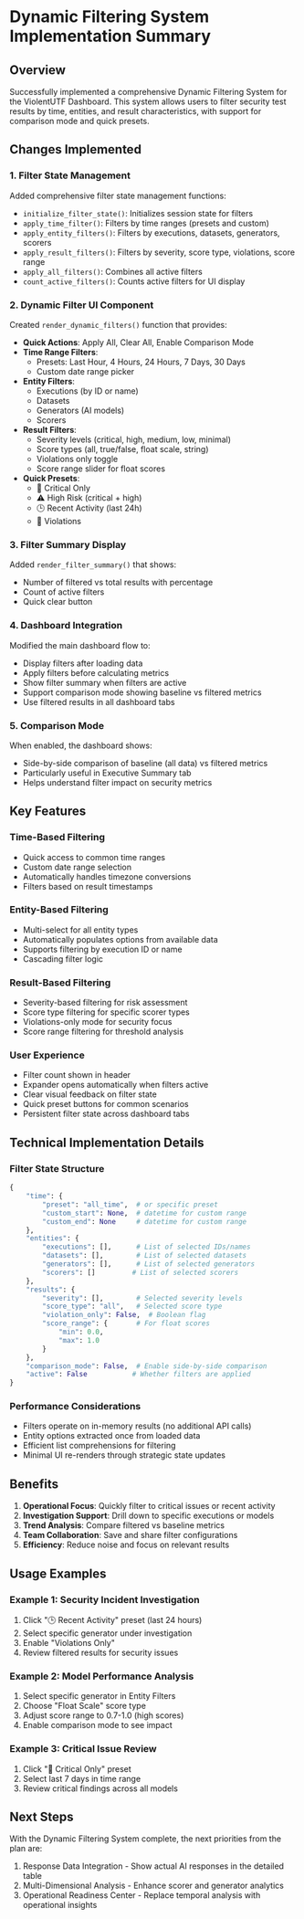 # Dynamic Filtering System Implementation Summary

## Overview
Successfully implemented a comprehensive Dynamic Filtering System for the ViolentUTF Dashboard. This system allows users to filter security test results by time, entities, and result characteristics, with support for comparison mode and quick presets.

## Changes Implemented

### 1. Filter State Management
Added comprehensive filter state management functions:
- `initialize_filter_state()`: Initializes session state for filters
- `apply_time_filter()`: Filters by time ranges (presets and custom)
- `apply_entity_filters()`: Filters by executions, datasets, generators, scorers
- `apply_result_filters()`: Filters by severity, score type, violations, score range
- `apply_all_filters()`: Combines all active filters
- `count_active_filters()`: Counts active filters for UI display

### 2. Dynamic Filter UI Component
Created `render_dynamic_filters()` function that provides:
- **Quick Actions**: Apply All, Clear All, Enable Comparison Mode
- **Time Range Filters**: 
  - Presets: Last Hour, 4 Hours, 24 Hours, 7 Days, 30 Days
  - Custom date range picker
- **Entity Filters**:
  - Executions (by ID or name)
  - Datasets
  - Generators (AI models)
  - Scorers
- **Result Filters**:
  - Severity levels (critical, high, medium, low, minimal)
  - Score types (all, true/false, float scale, string)
  - Violations only toggle
  - Score range slider for float scores
- **Quick Presets**:
  - 🔴 Critical Only
  - ⚠️ High Risk (critical + high)
  - 🕒 Recent Activity (last 24h)
  - 🚨 Violations

### 3. Filter Summary Display
Added `render_filter_summary()` that shows:
- Number of filtered vs total results with percentage
- Count of active filters
- Quick clear button

### 4. Dashboard Integration
Modified the main dashboard flow to:
- Display filters after loading data
- Apply filters before calculating metrics
- Show filter summary when filters are active
- Support comparison mode showing baseline vs filtered metrics
- Use filtered results in all dashboard tabs

### 5. Comparison Mode
When enabled, the dashboard shows:
- Side-by-side comparison of baseline (all data) vs filtered metrics
- Particularly useful in Executive Summary tab
- Helps understand filter impact on security metrics

## Key Features

### Time-Based Filtering
- Quick access to common time ranges
- Custom date range selection
- Automatically handles timezone conversions
- Filters based on result timestamps

### Entity-Based Filtering
- Multi-select for all entity types
- Automatically populates options from available data
- Supports filtering by execution ID or name
- Cascading filter logic

### Result-Based Filtering
- Severity-based filtering for risk assessment
- Score type filtering for specific scorer types
- Violations-only mode for security focus
- Score range filtering for threshold analysis

### User Experience
- Filter count shown in header
- Expander opens automatically when filters active
- Clear visual feedback on filter state
- Quick preset buttons for common scenarios
- Persistent filter state across dashboard tabs

## Technical Implementation Details

### Filter State Structure
```python
{
    "time": {
        "preset": "all_time",  # or specific preset
        "custom_start": None,  # datetime for custom range
        "custom_end": None     # datetime for custom range
    },
    "entities": {
        "executions": [],      # List of selected IDs/names
        "datasets": [],        # List of selected datasets
        "generators": [],      # List of selected generators
        "scorers": []         # List of selected scorers
    },
    "results": {
        "severity": [],        # Selected severity levels
        "score_type": "all",   # Selected score type
        "violation_only": False,  # Boolean flag
        "score_range": {       # For float scores
            "min": 0.0,
            "max": 1.0
        }
    },
    "comparison_mode": False,  # Enable side-by-side comparison
    "active": False           # Whether filters are applied
}
```

### Performance Considerations
- Filters operate on in-memory results (no additional API calls)
- Entity options extracted once from loaded data
- Efficient list comprehensions for filtering
- Minimal UI re-renders through strategic state updates

## Benefits

1. **Operational Focus**: Quickly filter to critical issues or recent activity
2. **Investigation Support**: Drill down to specific executions or models
3. **Trend Analysis**: Compare filtered vs baseline metrics
4. **Team Collaboration**: Save and share filter configurations
5. **Efficiency**: Reduce noise and focus on relevant results

## Usage Examples

### Example 1: Security Incident Investigation
1. Click "🕒 Recent Activity" preset (last 24 hours)
2. Select specific generator under investigation
3. Enable "Violations Only"
4. Review filtered results for security issues

### Example 2: Model Performance Analysis
1. Select specific generator in Entity Filters
2. Choose "Float Scale" score type
3. Adjust score range to 0.7-1.0 (high scores)
4. Enable comparison mode to see impact

### Example 3: Critical Issue Review
1. Click "🔴 Critical Only" preset
2. Select last 7 days in time range
3. Review critical findings across all models

## Next Steps

With the Dynamic Filtering System complete, the next priorities from the plan are:
1. Response Data Integration - Show actual AI responses in the detailed table
2. Multi-Dimensional Analysis - Enhance scorer and generator analytics
3. Operational Readiness Center - Replace temporal analysis with operational insights